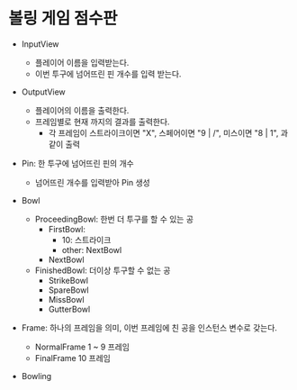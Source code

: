 # 볼링 게임 점수판
- InputView
  - 플레이어 이름을 입력받는다.
  - 이번 투구에 넘어뜨린 핀 개수를 입력 받는다.
- OutputView
  - 플레이어의 이름을 출력한다.
  - 프레임별로 현재 까지의 결과를 출력한다.
    - 각 프레임이 스트라이크이면 "X", 스페어이면 "9 | /", 미스이면 "8 | 1", 과 같이 출력
    
- Pin: 한 투구에 넘어뜨린 핀의 개수
  - 넘어뜨린 개수를 입력받아 Pin 생성
 
- Bowl
  - ProceedingBowl: 한번 더 투구를 할 수 있는 공
    - FirstBowl: 
      - 10: 스트라이크
      - other: NextBowl
    - NextBowl
  - FinishedBowl: 더이상 투구할 수 없는 공
    - StrikeBowl
    - SpareBowl
    - MissBowl
    - GutterBowl

- Frame: 하나의 프레임을 의미, 이번 프레임에 친 공을 인스턴스 변수로 갖는다.
  - NormalFrame 1 ~ 9 프레임
  - FinalFrame 10 프레임

- Bowling
